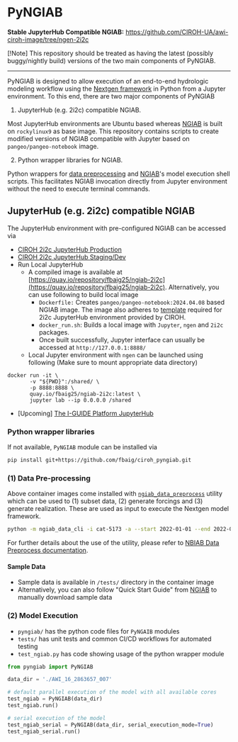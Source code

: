 # PyNGIAB

**Stable JupyterHub Compatible NGIAB:** https://github.com/CIROH-UA/awi-ciroh-image/tree/ngen-2i2c 

[!Note] This repository should be treated as having the latest (possibly buggy/nightly build) versions of the two main components of PyNGIAB.

---

PyNGIAB is designed to allow execution of an end-to-end hydrologic modeling workflow using the [Nextgen framework](https://github.com/NOAA-OWP/ngen) in Python from a Jupyter environment. To this end, there are two major components of PyNGIAB

1. JupyterHub (e.g. 2i2c) compatible NGIAB.

Most JupyterHub environments are Ubuntu based whereas [NGIAB](https://github.com/CIROH-UA/NGIAB-CloudInfra) is built on `rockylinux9` as base image. This repository contains scripts to create modified versions of NGIAB compatible with Jupyter based on `pangeo/pangeo-notebook` image.

2. Python wrapper libraries for NGIAB.

Python wrappers for [data preprocessing](https://github.com/CIROH-UA/NGIAB_data_preprocess) and [NGIAB](https://github.com/CIROH-UA/NGIAB-CloudInfra)'s model execution shell scripts. This facilitates NGIAB invocation directly from Jupyter environment without the need to execute terminal commands.


## JupyterHub (e.g. 2i2c) compatible NGIAB
The JupyterHub environment with pre-configured NGIAB can be accessed via 

- [CIROH 2i2c JupyterHub Production](http://staging.ciroh.awi.2i2c.cloud/)
- [CIROH 2i2c JupyterHub Staging/Dev](http://staging.ciroh.awi.2i2c.cloud/)
- Run Local JupyterHub
  - A compiled image is available at [https://quay.io/repository/fbaig25/ngiab-2i2c](https://quay.io/repository/fbaig25/ngiab-2i2c). Alternatively, you can use following to build local image
    - `Dockerfile:` Creates `pangeo/pangeo-notebook:2024.04.08` based NGIAB image. The image also adheres to [template](https://github.com/CIROH-UA/awi-ciroh-image/tree/main) required for 2i2c JupyterHub environment provided by CIROH.
    - `docker_run.sh`: Builds a local image with `Jupyter`, `ngen` and `2i2c` packages.
    - Once built successfully, Jupyter interface can usually be accessed at `http://127.0.0.1:8888/`
  - Local Jupyter environment with `ngen` can be launched using following (Make sure to mount appropriate data directory) 
```
docker run -it \
       -v "${PWD}":/shared/ \
       -p 8888:8888 \
       quay.io/fbaig25/ngiab-2i2c:latest \
       jupyter lab --ip 0.0.0.0 /shared
```
- [Upcoming] [The I-GUIDE Platform JupyterHub](https://jupyter.iguide.illinois.edu/)


### Python wrapper libraries

If not available, `PyNGIAB` module can be installed via 
```bash
pip install git+https://github.com/fbaig/ciroh_pyngiab.git
```

### (1) Data Pre-processing
Above container images come installed with [`ngiab_data_preprocess`](https://github.com/CIROH-UA/NGIAB_data_preprocess/tree/main) utility which can be used to (1) subset data, (2) generate forcings and (3) generate realization. These are used as input to execute the Nextgen model framework.

```bash
python -m ngiab_data_cli -i cat-5173 -a --start 2022-01-01 --end 2022-02-28
```
For further details about the use of the utility, please refer to [NBIAB Data Preprocess documentation](https://github.com/CIROH-UA/NGIAB_data_preprocess/tree/main?tab=readme-ov-file#examples).

#### Sample Data
 - Sample data is available in `/tests/` directory in the container image
 - Alternatively, you can also follow "Quick Start Guide" from [NGIAB](https://github.com/CIROH-UA/NGIAB-CloudInfra/tree/main) to manually download sample data




### (2) Model Execution
- `pyngiab/` has the python code files for `PyNGAIB` modules
- `tests/` has unit tests and common CI/CD workflows for automated testing
- `test_ngiab.py` has code showing usage of the python wrapper module

```python
from pyngiab import PyNGIAB

data_dir = './AWI_16_2863657_007'

# default parallel execution of the model with all available cores
test_ngiab = PyNGIAB(data_dir)
test_ngiab.run()

# serial execution of the model
test_ngiab_serial = PyNGIAB(data_dir, serial_execution_mode=True)
test_ngiab_serial.run()
```